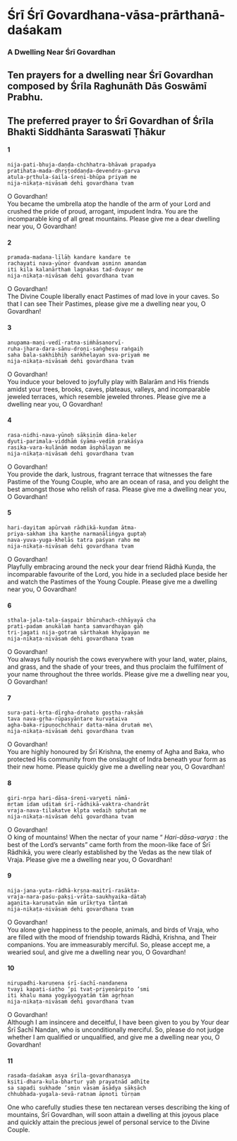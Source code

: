 # Śrī Śrī Govardhana-vāsa-prārthanā-daśakam

### A Dwelling Near Śrī Govardhan

## Ten prayers for a dwelling near Śrī Govardhan composed by Śrīla Raghunāth Dās Goswāmī Prabhu.

## The preferred prayer to Śrī Govardhan of Śrīla Bhakti Siddhānta Saraswatī Ṭhākur

#### 1

    nija-pati-bhuja-daṇḍa-chchhatra-bhāvaṁ prapadya
    pratihata-mada-dhṛṣṭoddaṇḍa-devendra-garva
    atula-pṛthula-śaila-śreṇi-bhūpa priyaṁ me
    nija-nikaṭa-nivāsaṁ dehi govardhana tvam

O Govardhan!\
You became the umbrella atop the handle of the arm of your Lord and crushed the pride of proud, arrogant, impudent Indra. You are the incomparable king of all great mountains. Please give me a dear dwelling near you, O Govardhan!

#### 2

    pramada-madana-līlāḥ kandare kandare te
    rachayati nava-yūnor dvandvam asminn amandam
    iti kila kalanārthaṁ lagnakas tad-dvayor me
    nija-nikaṭa-nivāsaṁ dehi govardhana tvam

O Govardhan!\
The Divine Couple liberally enact Pastimes of mad love in your caves. So that I can see Their Pastimes, please give me a dwelling near you, O Govardhan!

#### 3

    anupama-maṇi-vedī-ratna-siṁhāsanorvī-
    ruha-jhara-dara-sānu-droṇi-saṅgheṣu raṅgaiḥ
    saha bala-sakhibhiḥ saṅkhelayan sva-priyaṁ me
    nija-nikaṭa-nivāsaṁ dehi govardhana tvam

O Govardhan!\
You induce your beloved to joyfully play with Balarām and His friends amidst your trees, brooks, caves, plateaus, valleys, and incomparable jeweled terraces, which resemble jeweled thrones. Please give me a dwelling near you, O Govardhan!

#### 4

    rasa-nidhi-nava-yūnoḥ sākṣiṇīṁ dāna-keler
    dyuti-parimala-viddhāṁ śyāma-vedīṁ prakāśya
    rasika-vara-kulānāṁ modam āsphālayan me
    nija-nikaṭa-nivāsaṁ dehi govardhana tvam

O Govardhan!\
You provide the dark, lustrous, fragrant terrace that witnesses the fare Pastime of the Young Couple, who are an ocean of rasa, and you delight the best amongst those who relish of rasa. Please give me a dwelling near you, O Govardhan!

#### 5

    hari-dayitam apūrvaṁ rādhikā-kuṇḍam ātma-
    priya-sakham iha kaṇṭhe narmaṇāliṅgya guptaḥ
    nava-yuva-yuga-khelās tatra paśyan raho me
    nija-nikaṭa-nivāsaṁ dehi govardhana tvam

O Govardhan!\
Playfully embracing around the neck your dear friend Rādhā Kuṇḍa, the incomparable favourite of the Lord, you hide in a secluded place beside her and watch the Pastimes of the Young Couple. Please give me a dwelling near you, O Govardhan!

#### 6

    sthala-jala-tala-śaṣpair bhūruhach-chhāyayā cha
    prati-padam anukālaṁ hanta samvardhayan gāḥ
    tri-jagati nija-gotraṁ sārthakaṁ khyāpayan me
    nija-nikaṭa-nivāsaṁ dehi govardhana tvam

O Govardhan!\
You always fully nourish the cows everywhere with your land, water, plains, and grass, and the shade of your trees, and thus proclaim the fulfilment of your name throughout the three worlds. Please give me a dwelling near you, O Govardhan!

#### 7

    sura-pati-kṛta-dīrgha-drohato goṣṭha-rakṣāṁ
    tava nava-gṛha-rūpasyāntare kurvataiva
    agha-baka-ripuṇochchhair datta-māna drutaṁ me\
    nija-nikaṭa-nivāsaṁ dehi govardhana tvam

O Govardhan!\
You are highly honoured by Śrī Krishna, the enemy of Agha and Baka, who protected His community from the onslaught of Indra beneath your form as their new home. Please quickly give me a dwelling near you, O Govardhan!

#### 8

    giri-nṛpa hari-dāsa-śreṇi-varyeti nāmā-
    mṛtam idam uditaṁ śrī-rādhikā-vaktra-chandrāt
    vraja-nava-tilakatve kḷpta vedaiḥ sphuṭaṁ me
    nija-nikaṭa-nivāsaṁ dehi govardhana tvam

O Govardhan!\
O king of mountains! When the nectar of your name “ *Hari-dāsa-varya* : the best of the Lord’s servants” came forth from the moon-like face of Śrī Rādhikā, you were clearly established by the Vedas as the new tilak of Vraja. Please give me a dwelling near you, O Govardhan!

#### 9

    nija-jana-yuta-rādhā-kṛṣṇa-maitrī-rasākta-
    vraja-nara-paśu-pakṣi-vrāta-saukhyaika-dātaḥ
    agaṇita-karuṇatvān mām urīkṛtya tāntaṁ
    nija-nikaṭa-nivāsaṁ dehi govardhana tvam

O Govardhan!\
You alone give happiness to the people, animals, and birds of Vraja, who are filled with the mood of friendship towards Rādhā, Krishna, and Their companions. You are immeasurably merciful. So, please accept me, a wearied soul, and give me a dwelling near you, O Govardhan!

#### 10

    nirupadhi-karuṇena śrī-śachī-nandanena
    tvayi kapaṭi-śaṭho ’pi tvat-priyeṇārpito ’smi
    iti khalu mama yogyāyogyatāṁ tām agṛhṇan
    nija-nikaṭa-nivāsaṁ dehi govardhana tvam

O Govardhan!\
Although I am insincere and deceitful, I have been given to you by Your dear Śrī Śachī Nandan, who is unconditionally merciful. So, please do not judge whether I am qualified or unqualified, and give me a dwelling near you, O Govardhan!

#### 11

    rasada-daśakam asya śrīla-govardhanasya
    kṣiti-dhara-kula-bhartur yaḥ prayatnād adhīte
    sa sapadi sukhade ’smin vāsam āsādya sākṣāch
    chhubhada-yugala-sevā-ratnam āpnoti tūrṇam

One who carefully studies these ten nectarean verses describing the king of mountains, Śrī Govardhan, will soon attain a dwelling at this joyous place and quickly attain the precious jewel of personal service to the Divine Couple.

